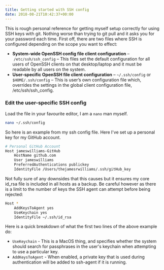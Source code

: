 ```yaml
---
title: Getting started with SSH config
date: 2018-08-21T10:42:37+00:00
---
```


This is rough personal reference for getting myself setup correctly for using SSH keys with git. Nothing worse than trying to git pull and it asks you for your password each time. First off, there are two files where SSH is configured depending on the scope you want to effect:

* **System-wide OpenSSH config file client configuration** &#8211; `/etc/ssh/ssh_config` &#8211; This files set the default configuration for all users of OpenSSH clients on that desktop/laptop and it must be readable by all users on the system.
* **User-specific OpenSSH file client configuration** &#8211; `~/.ssh/config` or `$HOME/.ssh/config` &#8211; This is user’s own configuration file which, overrides the settings in the global client configuration file, /etc/ssh/ssh_config.

### Edit the user-specific SSH config

Load the file in your favourite editor, I am a `nano` man myself.

```bash
nano ~/.ssh/config
```

So here is an example from my ssh config file. Here I've set up a personal key for my GitHub account.

```bash
# Personal GitHub Account
Host jameswilliams-GitHub
    HostName github.com
    User jameswilliams
    PreferredAuthentications publickey
    IdentityFile /Users/thejamesrwilliams/.ssh/gitHub_key
```

Not fully sure of any downsides that this causes but it ensures my core id_rsa file is included in all hosts as a backup. Be careful however as there is a limit to the number of keys the SSH agent can attempt before being rejected:

```bash
Host *
    AddKeysToAgent yes
    UseKeychain yes
    IdentityFile ~/.ssh/id_rsa
```
Here is a quick breakdown of what the first two lines of the above example do:

- `UseKeychain` - This is a MacOS thing, and specifies whether the system should search for passphrases in the user's keychain when attempting to use a particular key.
- `AddKeysToAgent` - When enabled, a private key that is used during authentication will be added to ssh-agent if it is running.

